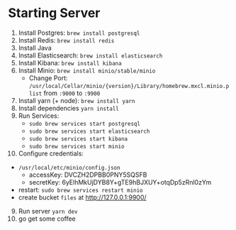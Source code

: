 # Starting Server

1) Install Postgres: `brew install postgresql`
2) Install Redis: `brew install redis`
3) Install Java
4) Install Elasticsearch: `brew install elasticsearch`
5) Install Kibana: `brew install kibana`
6) Install Minio: `brew install minio/stable/minio`
   - Change Port: `/usr/local/Cellar/minio/{version}/Library/homebrew.mxcl.minio.plist` from `:9000` to `:9900`
7) Install yarn (+ node): `brew install yarn`
8) Install dependencies `yarn install`
9) Run Services: 
   - `sudo brew services start postgresql`
   - `sudo brew services start elasticsearch`
   - `sudo brew services start kibana`
   - `sudo brew services start minio`
10) Configure credentials: 
 - `/usr/local/etc/minio/config.json`
     - accessKey: DVCZH2DPBB0PNY5SQSFB
     - secretKey: 6yElhMkUjDYB8Y+gTE9hBJXUY+otqDp5zRnl0zYm
 - restart: `sudo brew services restart minio`
 - create bucket `files` at http://127.0.0.1:9900/
9) Run server `yarn dev`
10) go get some coffee
